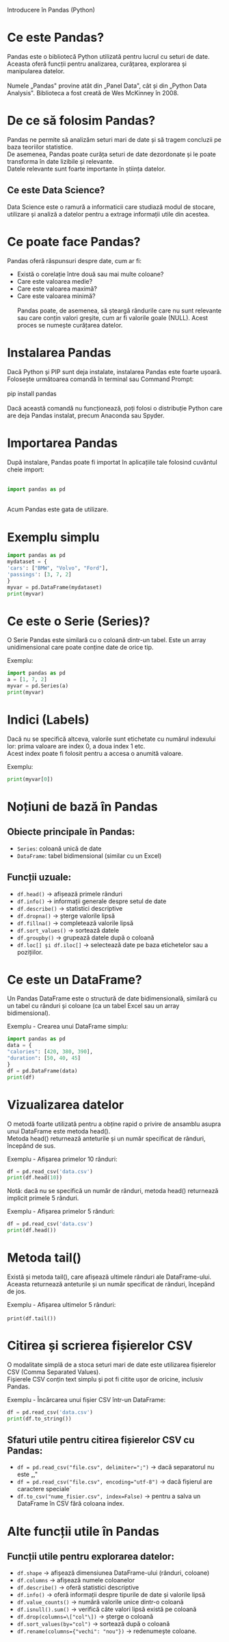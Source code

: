 Introducere în Pandas (Python)

# Ce este Pandas?

Pandas este o bibliotecă Python utilizată pentru lucrul cu seturi de date. Aceasta oferă funcții pentru analizarea, curățarea, explorarea și manipularea datelor.  
<br/>Numele „Pandas" provine atât din „Panel Data", cât și din „Python Data Analysis". Biblioteca a fost creată de Wes McKinney în 2008.

# De ce să folosim Pandas?

Pandas ne permite să analizăm seturi mari de date și să tragem concluzii pe baza teoriilor statistice.  
De asemenea, Pandas poate curăța seturi de date dezordonate și le poate transforma în date lizibile și relevante.  
Datele relevante sunt foarte importante în știința datelor.

## Ce este Data Science?

Data Science este o ramură a informaticii care studiază modul de stocare, utilizare și analiză a datelor pentru a extrage informații utile din acestea.

# Ce poate face Pandas?

Pandas oferă răspunsuri despre date, cum ar fi:  
- Există o corelație între două sau mai multe coloane?  
- Care este valoarea medie?  
- Care este valoarea maximă?  
- Care este valoarea minimă?  
<br/>Pandas poate, de asemenea, să șteargă rândurile care nu sunt relevante sau care conțin valori greșite, cum ar fi valorile goale (NULL). Acest proces se numește curățarea datelor.

# Instalarea Pandas

Dacă Python și PIP sunt deja instalate, instalarea Pandas este foarte ușoară.  
Folosește următoarea comandă în terminal sau Command Prompt:  
<br/>pip install pandas  
<br/>Dacă această comandă nu funcționează, poți folosi o distribuție Python care are deja Pandas instalat, precum Anaconda sau Spyder.

# Importarea Pandas

După instalare, Pandas poate fi importat în aplicațiile tale folosind cuvântul cheie import:  
<br/>
```python
import pandas as pd
```
 
<br/>Acum Pandas este gata de utilizare.

# Exemplu simplu
```python
import pandas as pd  
mydataset = {  
'cars': ["BMW", "Volvo", "Ford"],  
'passings': [3, 7, 2]  
}  
myvar = pd.DataFrame(mydataset)  
print(myvar)
```

# Ce este o Serie (Series)?

O Serie Pandas este similară cu o coloană dintr-un tabel. Este un array unidimensional care poate conține date de orice tip.

Exemplu:  
```python
import pandas as pd  
a = [1, 7, 2]  
myvar = pd.Series(a)  
print(myvar)
```
# Indici (Labels)

Dacă nu se specifică altceva, valorile sunt etichetate cu numărul indexului lor: prima valoare are index 0, a doua index 1 etc.  
Acest index poate fi folosit pentru a accesa o anumită valoare.

Exemplu:  
```python
print(myvar[0])
```

# Noțiuni de bază în Pandas

 ## Obiecte principale în Pandas:  
- `Series`: coloană unică de date  
- `DataFrame`: tabel bidimensional (similar cu un Excel)  
 ## Funcții uzuale:  
- `df.head()` → afișează primele rânduri  
- `df.info()` → informații generale despre setul de date  
- `df.describe()` → statistici descriptive  
- `df.dropna()` → șterge valorile lipsă  
- `df.fillna()` → completează valorile lipsă  
- `df.sort_values()` → sortează datele  
- `df.groupby()` → grupează datele după o coloană  
- `df.loc[] și df.iloc[]` → selectează date pe baza etichetelor sau a pozițiilor.

# Ce este un DataFrame?

Un Pandas DataFrame este o structură de date bidimensională, similară cu un tabel cu rânduri și coloane (ca un tabel Excel sau un array bidimensional).

Exemplu - Crearea unui DataFrame simplu:  
```python
import pandas as pd  
data = {  
"calories": [420, 380, 390],  
"duration": [50, 40, 45]  
}  
df = pd.DataFrame(data)  
print(df)
```

# Vizualizarea datelor

O metodă foarte utilizată pentru a obține rapid o privire de ansamblu asupra unui DataFrame este metoda head().  
Metoda head() returnează anteturile și un număr specificat de rânduri, începând de sus.

Exemplu - Afișarea primelor 10 rânduri:  
```python import pandas as pd  
df = pd.read_csv('data.csv')  
print(df.head(10))
```

Notă: dacă nu se specifică un număr de rânduri, metoda head() returnează implicit primele 5 rânduri.

Exemplu - Afișarea primelor 5 rânduri:  
```python import pandas as pd  
df = pd.read_csv('data.csv')  
print(df.head())
```

# Metoda tail()

Există și metoda tail(), care afișează ultimele rânduri ale DataFrame-ului.  
Aceasta returnează anteturile și un număr specificat de rânduri, începând de jos.

Exemplu - Afișarea ultimelor 5 rânduri:  
<br/>`print(df.tail())`

# Citirea și scrierea fișierelor CSV

O modalitate simplă de a stoca seturi mari de date este utilizarea fișierelor CSV (Comma Separated Values).  
Fișierele CSV conțin text simplu și pot fi citite ușor de oricine, inclusiv Pandas.

Exemplu - Încărcarea unui fișier CSV într-un DataFrame:  
```python import pandas as pd  
df = pd.read_csv('data.csv')  
print(df.to_string())
```

## Sfaturi utile pentru citirea fișierelor CSV cu Pandas:  
- `df = pd.read_csv("file.csv", delimiter=";")` → dacă separatorul nu este „,"  
- `df = pd.read_csv("file.csv", encoding="utf-8")` → dacă fișierul are caractere speciale` 
- `df.to_csv("nume_fisier.csv", index=False)` → pentru a salva un DataFrame în CSV fără coloana index.

# Alte funcții utile în Pandas

## Funcții utile pentru explorarea datelor:  
- `df.shape` → afișează dimensiunea DataFrame-ului (rânduri, coloane)  
- `df.columns` → afișează numele coloanelor  
- `df.describe()` → oferă statistici descriptive  
- `df.info()` → oferă informații despre tipurile de date și valorile lipsă  
- `df.value_counts()` → numără valorile unice dintr-o coloană  
- `df.isnull().sum()` → verifică câte valori lipsă există pe coloană  
- `df.drop(columns=\["col"\])` → șterge o coloană  
- `df.sort_values(by="col")` → sortează după o coloană  
- `df.rename(columns={"vechi": "nou"})` → redenumește coloane.